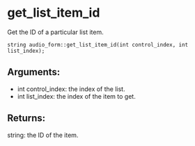 # get_list_item_id
Get the ID of a particular list item.

`string audio_form::get_list_item_id(int control_index, int list_index);`

## Arguments:
* int control_index: the index of the list.
* int list_index: the index of the item to get.

## Returns:
string: the ID of the item.
